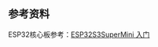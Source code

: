 ## 参考资料

ESP32核心板参考：[ESP32S3SuperMini 入门](https://www.nologo.tech/product/esp32/esp32s3supermini/esp32S3SuperMini.html)

